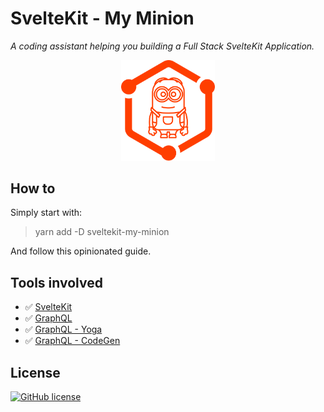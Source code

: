 # SvelteKit - My Minion

_A coding assistant helping you building a Full Stack SvelteKit Application._

<p align="center">
<img src="./logo.svg" width="150" />
</p>

## How to

Simply start with:

> yarn add -D sveltekit-my-minion

And follow this opinionated guide.

## Tools involved

- ✅ [SvelteKit](https://kit.svelte.dev/)
- ✅ [GraphQL](https://graphql.org/)
- ✅ [GraphQL - Yoga](https://www.graphql-yoga.com/)
- ✅ [GraphQL - CodeGen](https://www.graphql-code-generator.com/)

## License

[![GitHub license](https://img.shields.io/badge/license-MIT-gree.svg)](./LICENSE)
